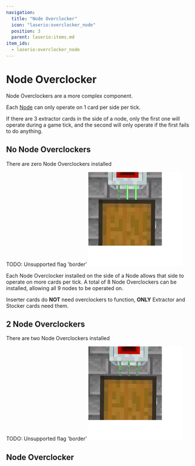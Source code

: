 ```yaml
---
navigation:
  title: "Node Overclocker"
  icon: "laserio:overclocker_node"
  position: 3
  parent: laserio:items.md
item_ids:
  - laserio:overclocker_node
---
```


# Node Overclocker

Node Overclockers are a more complex component.

Each [Node](./laser_node.md) can only operate on 1 card per side per tick. 

If there are 3 extractor cards in the side of a node, only the first one will operate during a game tick, and the second will only operate if the first fails to do anything.

## No Node Overclockers

There are zero Node Overclockers installed

TODO: Unsupported flag 'border'
![](overclocker_node1.png)

Each Node Overclocker installed on the side of a Node allows that side to operate on more cards per tick. A total of 8 Node Overclockers can be installed, allowing all 9 nodes to be operated on. 

Inserter cards do **<Color hex="#ff0000">NOT</Color>** need overclockers to function, **ONLY** Extractor and Stocker cards need them.

## 2 Node Overclockers

There are two Node Overclockers installed

TODO: Unsupported flag 'border'
![](overclocker_node2.png)

## Node Overclocker



<Recipe id="laserio:overclocker_node" />

